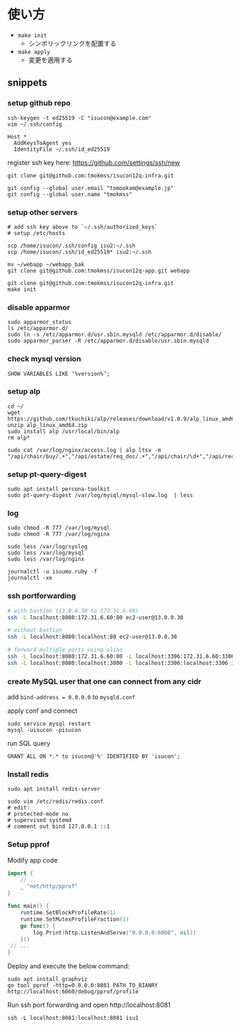 # 使い方
* `make init`
  * シンボリックリンクを配置する
* `make apply`
  * 変更を適用する

## snippets
### setup github repo
```
ssh-keygen -t ed25519 -C "isucon@example.com"
vim ~/.ssh/config

Host *
  AddKeysToAgent yes
  IdentityFile ~/.ssh/id_ed25519
```

register ssh key here:
https://github.com/settings/ssh/new

```
git clone git@github.com:tmokmss/isucon12q-infra.git

git config --global user.email "tomookam@example.jp"
git config --global user.name "tmokmss"
```

### setup other servers
```
# add ssh key above to `~/.ssh/authorized_keys`
# setup /etc/hosts

scp /home/isucon/.ssh/config isu2:~/.ssh
scp /home/isucon/.ssh/id_ed25519* isu2:~/.ssh

mv ~/webapp ~/webapp_bak
git clone git@github.com:tmokmss/isucon12q-app.git webapp

git clone git@github.com:tmokmss/isucon12q-infra.git
make init
```

### disable apparmor
```
sudo apparmor_status
ls /etc/apparmor.d/
sudo ln -s /etc/apparmor.d/usr.sbin.mysqld /etc/apparmor.d/disable/
sudo apparmor_parser -R /etc/apparmor.d/disable/usr.sbin.mysqld
```

### check mysql version
```
SHOW VARIABLES LIKE ‘%version%’;
```

### setup alp
```
cd ~/
wget https://github.com/tkuchiki/alp/releases/download/v1.0.9/alp_linux_amd64.zip
unzip alp_linux_amd64.zip
sudo install alp /usr/local/bin/alp
rm alp*

sudo cat /var/log/nginx/access.log | alp ltsv -m "/api/chair/buy/.+","/api/estate/req_doc/.+","/api/chair/\d+","/api/recommended_estate/.+","/api/estate/\d+"
```

### setup pt-query-digest
```
sudo apt install percona-toolkit
sudo pt-query-digest /var/log/mysql/mysql-slow.log  | less
```

### log
```
sudo chmod -R 777 /var/log/mysql
sudo chmod -R 777 /var/log/nginx

sudo less /var/log/syslog
sudo less /var/log/mysql
sudo less /var/log/nginx

journalctl -u isuumo.ruby -f
journalctl -xe
```

### ssh portforwarding

```sh
# with bastion (13.0.0.30 to 172.31.6.60)
ssh -L localhost:8080:172.31.6.60:80 ec2-user@13.0.0.30

# without bastion
ssh -L localhost:8080:localhost:80 ec2-user@13.0.0.30

# forward multiple ports using alias
ssh -L localhost:8080:172.31.6.60:80 -L localhost:3306:172.31.6.60:3306 ec2
ssh -L localhost:8080:localhost:3000 -L localhost:3306:localhost:3306 isu1
```

### create MySQL user that one can connect from any cidr
add `bind-address = 0.0.0.0` to `mysqld.conf`

apply conf and connect

```
sudo service mysql restart
mysql -uisucon -pisucon
```

run SQL query
```
GRANT ALL ON *.* to isucon@'%' IDENTIFIED BY 'isucon';
```

### Install redis
```
sudo apt install redis-server

sudo vim /etc/redis/redis.conf
# edit:
# protected-mode no
# supervised systemd
# comment out bind 127.0.0.1 ::1
```

### Setup pprof
Modify app code

```go
import {
	// ...
	_ "net/http/pprof"
}

func main() {
	runtime.SetBlockProfileRate(1)
	runtime.SetMutexProfileFraction(1)
	go func() {
		log.Print(http.ListenAndServe("0.0.0.0:6060", nil))
	}()
 // ...
}
```

Deploy and execute the below command:

```
sudo apt install graphviz
go tool pprof -http=0.0.0.0:8081 PATH_TO_BIANRY http://localhost:6060/debug/pprof/profile
```

Run ssh port forwarding and open http://localhost:8081

```
ssh -L localhost:8081:localhost:8081 isu1
```
